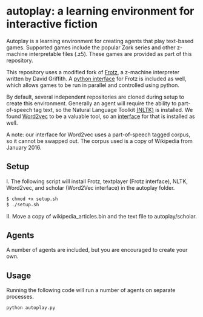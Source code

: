 
# autoplay: a learning environment for interactive fiction

Autoplay is a learning environment for creating agents that play text-based games. Supported games include the popular Zork series and other z-machine interpretable files (.z5). These games are provided as part of this repository.

This repository uses a modified fork of [Frotz](https://github.com/DavidGriffith/frotz), a z-machine interpreter written by David Griffith. A [python interface](https://github.com/kingjamesiv/textplayer) for Frotz is included as well, which allows games to be run in parallel and controlled using python.

By default, several independent repositories are cloned during setup to create this environment. Generally an agent will require the ability to part-of-speech tag text, so the Natural Language Toolkit [(NLTK)](http://www.nltk.org/) is installed. We found [Word2vec](https://code.google.com/archive/p/word2vec/) to be a valuable tool, so an [interface](https://github.com/kingjamesiv/scholar) for that is installed as well.

A note: our interface for Word2vec uses a part-of-speech tagged corpus, so it cannot be swapped out. The corpus used is a copy of Wikipedia from January 2016.

## Setup

I. The following script will install Frotz, textplayer (Frotz interface), NLTK, Word2vec, and scholar (Word2Vec interface) in the autoplay folder.

```bash
$ chmod +x setup.sh
$ ./setup.sh
```

II. Move a copy of wikipedia_articles.bin and the text file to autoplay/scholar.

## Agents

A number of agents are included, but you are encouraged to create your own.

## Usage

Running the following code will run a number of agents on separate processes.

```python
python autoplay.py
```

